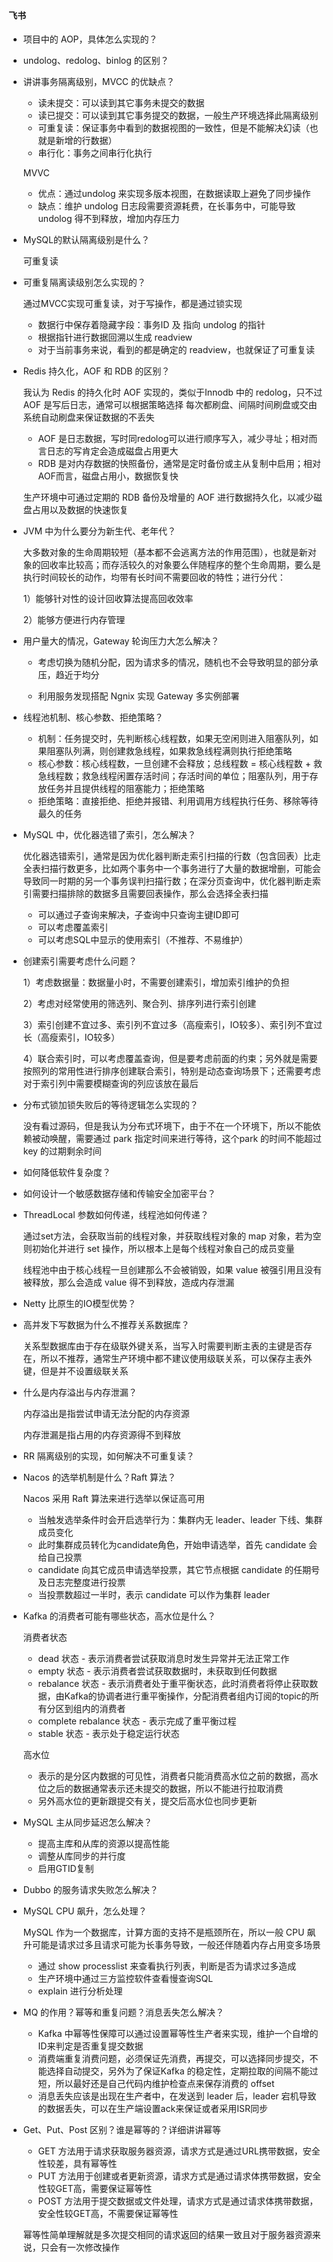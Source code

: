 #### 飞书

- 项目中的 AOP，具体怎么实现的？

- undolog、redolog、binlog 的区别？

- 讲讲事务隔离级别，MVCC 的优缺点？

  - 读未提交：可以读到其它事务未提交的数据
  - 读已提交：可以读到其它事务提交的数据，一般生产环境选择此隔离级别
  - 可重复读：保证事务中看到的数据视图的一致性，但是不能解决幻读（也就是新增的行数据）
  - 串行化：事务之间串行化执行

  MVVC 

  - 优点：通过undolog 来实现多版本视图，在数据读取上避免了同步操作
  - 缺点：维护 undolog 日志段需要资源耗费，在长事务中，可能导致 undolog 得不到释放，增加内存压力

- MySQL的默认隔离级别是什么？

  可重复读

- 可重复隔离读级别怎么实现的？

  通过MVCC实现可重复读，对于写操作，都是通过锁实现

  - 数据行中保存着隐藏字段：事务ID 及 指向 undolog 的指针
  - 根据指针进行数据回溯以生成 readview
  - 对于当前事务来说，看到的都是确定的 readview，也就保证了可重复读

- Redis 持久化，AOF 和 RDB 的区别？

  我认为 Redis 的持久化时 AOF 实现的，类似于Innodb 中的 redolog，只不过 AOF 是写后日志，通常可以根据策略选择 每次都刷盘、间隔时间刷盘或交由系统自动刷盘来保证数据的不丢失

  - AOF 是日志数据，写时同redolog可以进行顺序写入，减少寻址；相对而言日志的写肯定会造成磁盘占用更大
  - RDB 是对内存数据的快照备份，通常是定时备份或主从复制中启用；相对AOF而言，磁盘占用小，数据恢复快

  生产环境中可通过定期的 RDB 备份及增量的 AOF 进行数据持久化，以减少磁盘占用以及数据的快速恢复

- JVM 中为什么要分为新生代、老年代？

  大多数对象的生命周期较短（基本都不会逃离方法的作用范围），也就是新对象的回收率比较高；而存活较久的对象要么伴随程序的整个生命周期，要么是执行时间较长的动作，均带有长时间不需要回收的特性；进行分代：

  1）能够针对性的设计回收算法提高回收效率

  2）能够方便进行内存管理

- 用户量大的情况，Gateway 轮询压力大怎么解决？

  - 考虑切换为随机分配，因为请求多的情况，随机也不会导致明显的部分承压，趋近于均分

  - 利用服务发现搭配 Ngnix 实现 Gateway 多实例部署

- 线程池机制、核心参数、拒绝策略？

  - 机制：任务提交时，先判断核心线程数，如果无空闲则进入阻塞队列，如果阻塞队列满，则创建救急线程，如果救急线程满则执行拒绝策略
  - 核心参数：核心线程数，一旦创建不会释放；总线程数 = 核心线程数 + 救急线程数；救急线程闲置存活时间；存活时间的单位；阻塞队列，用于存放任务并且提供线程的阻塞能力；拒绝策略
  - 拒绝策略：直接拒绝、拒绝并报错、利用调用方线程执行任务、移除等待最久的任务

- MySQL 中，优化器选错了索引，怎么解决？

  优化器选错索引，通常是因为优化器判断走索引扫描的行数（包含回表）比走全表扫描行数更多，比如两个事务中一个事务进行了大量的数据增删，可能会导致同一时期的另一个事务误判扫描行数；在深分页查询中，优化器判断走索引需要扫描排除的数据多且需要回表操作，那么会选择全表扫描

  - 可以通过子查询来解决，子查询中只查询主键ID即可
  - 可以考虑覆盖索引
  - 可以考虑SQL中显示的使用索引（不推荐、不易维护）

- 创建索引需要考虑什么问题？

  1）考虑数据量：数据量小时，不需要创建索引，增加索引维护的负担

  2）考虑对经常使用的筛选列、聚合列、排序列进行索引创建

  3）索引创建不宜过多、索引列不宜过多（高瘦索引，IO较多）、索引列不宜过长（高瘦索引，IO较多）

  4）联合索引时，可以考虑覆盖查询，但是要考虑前面的约束；另外就是需要按照列的常用性进行排序创建联合索引，特别是动态查询场景下；还需要考虑对于索引列中需要模糊查询的列应该放在最后

- 分布式锁加锁失败后的等待逻辑怎么实现的？

  没有看过源码，但是我认为分布式环境下，由于不在一个环境下，所以不能依赖被动唤醒，需要通过 park 指定时间来进行等待，这个park 的时间不能超过 key 的过期剩余时间

- 如何降低软件复杂度？



- 如何设计一个敏感数据存储和传输安全加密平台？

- ThreadLocal 参数如何传递，线程池如何传递？

  通过set方法，会获取当前的线程对象，并获取线程对象的 map 对象，若为空则初始化并进行 set 操作，所以根本上是每个线程对象自己的成员变量

  线程池中由于核心线程一旦创建那么不会被销毁，如果 value 被强引用且没有被释放，那么会造成 value 得不到释放，造成内存泄漏

- Netty 比原生的IO模型优势？

- 高并发下写数据为什么不推荐关系数据库？

  关系型数据库由于存在级联外键关系，当写入时需要判断主表的主键是否存在，所以不推荐，通常生产环境中都不建议使用级联关系，可以保存主表外键，但是并不设置级联关系

- 什么是内存溢出与内存泄漏？

  内存溢出是指尝试申请无法分配的内存资源

  内存泄漏是指占用的内存资源得不到释放

- RR 隔离级别的实现，如何解决不可重复读？

- Nacos 的选举机制是什么？Raft 算法？

  Nacos 采用 Raft 算法来进行选举以保证高可用

  - 当触发选举条件时会开启选举行为：集群内无 leader、leader 下线、集群成员变化
  - 此时集群成员转化为candidate角色，开始申请选举，首先 candidate 会给自己投票
  - candidate 向其它成员申请选举投票，其它节点根据 candidate 的任期号及日志完整度进行投票
  - 当投票数超过一半时，表示 candidate 可以作为集群 leader

- Kafka 的消费者可能有哪些状态，高水位是什么？

  消费者状态

  - dead 状态 - 表示消费者尝试获取消息时发生异常并无法正常工作
  - empty 状态 - 表示消费者尝试获取数据时，未获取到任何数据
  - rebalance 状态 - 表示消费者处于重平衡状态，此时消费者将停止获取数据，由Kafka的协调者进行重平衡操作，分配消费者组内订阅的topic的所有分区到组内的消费者
  - complete rebalance 状态 - 表示完成了重平衡过程
  - stable 状态 - 表示处于稳定运行状态

  高水位

  - 表示的是分区内数据的可见性，消费者只能消费高水位之前的数据，高水位之后的数据通常表示还未提交的数据，所以不能进行拉取消费
  - 另外高水位的更新跟提交有关，提交后高水位也同步更新

- MySQL 主从同步延迟怎么解决？

  - 提高主库和从库的资源以提高性能
  - 调整从库同步的并行度
  - 启用GTID复制

- Dubbo 的服务请求失败怎么解决？

- MySQL CPU 飙升，怎么处理？

  MySQL 作为一个数据库，计算方面的支持不是瓶颈所在，所以一般 CPU 飙升可能是请求过多且请求可能为长事务导致，一般还伴随着内存占用变多场景

  - 通过 show processlist 来查看执行列表，判断是否为请求过多造成
  - 生产环境中通过三方监控软件查看慢查询SQL
  - explain 进行分析处理

- MQ 的作用？幂等和重复问题？消息丢失怎么解决？

  - Kafka 中幂等性保障可以通过设置幂等性生产者来实现，维护一个自增的ID来判定是否重复提交数据
  - 消费端重复消费问题，必须保证先消费，再提交，可以选择同步提交，不能选择自动提交，另外为了保证Kafka 的稳定性，定期拉取的间隔不能过短，所以最好还是自己代码内维护检查点来保存消费的 offset
  - 消息丢失应该是出现在生产者中，在发送到 leader 后，leader 宕机导致的数据丢失，可以在生产端设置ack来保证或者采用ISR同步

- Get、Put、Post 区别？谁是幂等的？详细讲讲幂等

  - GET 方法用于请求获取服务器资源，请求方式是通过URL携带数据，安全性较差，具有幂等性
  - PUT 方法用于创建或者更新资源，请求方式是通过请求体携带数据，安全性较GET高，需要保证幂等性
  - POST 方法用于提交数据或文件处理，请求方式是通过请求体携带数据，安全性较GET高，不需要保证幂等性

  幂等性简单理解就是多次提交相同的请求返回的结果一致且对于服务器资源来说，只会有一次修改操作

